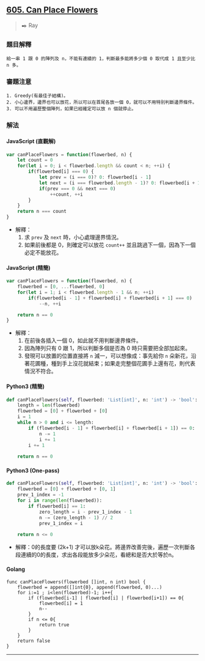 
## [605. Can Place Flowers](https://leetcode.com/problems/can-place-flowers/)
> :black_nib: Ray
### 題目解釋
	給一串 1 跟 0 的陣列及 n，不能有連續的 1，判斷最多能將多少個 0 取代成 1 且至少比 n 多。
### 審題注意
    1. Greedy(有最佳子結構)。
    2. 小心邊界，邊界也可以放花，所以可以在首尾各放一個 0，就可以不用特別判斷邊界條件。
    3. 可以不用遍歷整個陣列，如果已經確定可以放 n 個就停止。
### 解法
#### JavaScript (直觀解)
```javascript
var canPlaceFlowers = function(flowerbed, n) {
    let count = 0
    for(let i = 0; i < flowerbed.length && count < n; ++i) {
        if(flowerbed[i] === 0) {
            let prev = (i === 0)? 0: flowerbed[i - 1]
            let next = (i === flowerbed.length - 1)? 0: flowerbed[i + 1]
            if(prev === 0 && next === 0)
                ++count, ++i
        }
    }
    return n === count
}
```
- 解釋：
	1. 求 `prev` 及 `next` 時，小心處理邊界情況。
	2. 如果前後都是 0，則確定可以放花 `count++` 並且跳過下一個，因為下一個必定不能放花。
#### JavaScript (精簡)
```javascript
var canPlaceFlowers = function(flowerbed, n) {
    flowerbed = [0, ...flowerbed, 0]
    for(let i = 1; i < flowerbed.length - 1 && n; ++i) 
        if(flowerbed[i - 1] + flowerbed[i] + flowerbed[i + 1] === 0)
            --n, ++i

    return n == 0
}
```
- 解釋：
	1. 在前後各插入一個 0，如此就不用判斷邊界條件。
	2. 因為陣列只有 0 跟 1，所以判斷多個是否為 0 時只需要把全部加起來。
	3. 發現可以放置的位置直接將 `n` 減一，可以想像成：事先給你 `n` 朵新花，沿著花圃種，種到手上沒花就結束；如果走完整個花圃手上還有花，則代表情況不符合。

#### Python3 (精簡)
```python
def canPlaceFlowers(self, flowerbed: 'List[int]', n: 'int') -> 'bool':
    length = len(flowerbed)
    flowerbed = [0] + flowerbed + [0]
    i = 1
    while n > 0 and i <= length:
        if (flowerbed[i - 1] + flowerbed[i] + flowerbed[i + 1]) == 0:
            n -= 1
            i += 1
        i += 1
    
    return n == 0
```

#### Python3 (One-pass)
```python
def canPlaceFlowers(self, flowerbed: 'List[int]', n: 'int') -> 'bool':
    flowerbed = [0] + flowerbed + [0, 1]
    prev_1_index = -1
    for i in range(len(flowerbed)):
        if flowerbed[i] == 1:
            zero_length = i - prev_1_index - 1
            n -= (zero_length - 1) // 2
            prev_1_index = i
    
    return n <= 0
```
- 解釋：0的長度要 (2k+1) 才可以放k朵花。將邊界改善完後，遍歷一次判斷各段連續的0的長度，求出各段能放多少朵花，看總和是否大於等於n。

#### Golang
```golang
func canPlaceFlowers(flowerbed []int, n int) bool {
    flowerbed = append([]int{0}, append(flowerbed, 0)...)
    for i:=1 ; i<len(flowerbed)-1; i++{
        if (flowerbed[i-1] | flowerbed[i] | flowerbed[i+1]) == 0{
            flowerbed[i] = 1
            n--
        }
        if n <= 0{
            return true
        }
    }
    return false
}
```
---
